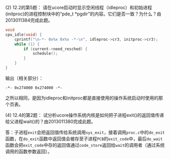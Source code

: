 (2) 12.2的第5题：
请在ucore启动时显示空闲线程（idleproc）和初始进程(initproc)的进程控制块中的“pde_t *pgdir”的内容。它们是否一致？为什么？由2013011384完成此题。

```c
void
cpu_idle(void) {
    cprintf("\n-*- 0x%x 0x%x -*-\n", idleproc->cr3, initproc->cr3);
    while (1) {
        if (current->need_resched) {
            schedule();
        }
    }
}
```

输出（相关部分）：
```
-*- 0x274000 0x274000 -*-
```
之所以相同，是因为idleproc和initproc都是直接使用的操作系统启动时使用的那个页表。

(4) 12.4的第2题：
试分析ucore操作系统内核是如何把子进程exit()的返回值传递给父进程wait()的？由2013011380完成此题。

答：子进程```exit```会把返回值传给系统调用```sys_exit```，接着调用```proc.c```中的```do_exit```函数，在```do_exit```函数中返回值会被存至子进程```PCB```的```exit_code```中，最后```do_wait```函数会把```exit_code```中存的返回值通过```code_store```返回给```wait```的调用者（通过系统调用的函数参数返回）。
